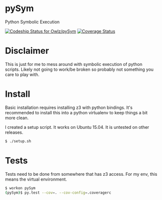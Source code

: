 # pySym
Python Symbolic Execution

[ ![Codeship Status for Owlz/pySym](https://codeship.com/projects/691a2930-c591-0133-c81b-4e8753dd3f97/status?branch=master)](https://codeship.com/projects/138556)
[![Coverage Status](https://coveralls.io/repos/github/Owlz/pySym/badge.svg?branch=HEAD)](https://coveralls.io/github/Owlz/pySym?branch=HEAD)

# Disclaimer
This is just for me to mess around with symbolic execution of python scripts. Likely not going to work/be broken so probably not something you care to play with.

# Install
Basic installation requires installing z3 with python bindings. It's recommended to install this into a python virtualenv to keep things a bit more clean.

I created a setup script. It works on Ubuntu 15.04. It is untested on other releases.

```bash
$ ./setup.sh
```

# Tests
Tests need to be done from somewhere that has z3 access. For my env, this means the virtual environment.

```bash
$ workon pySym
(pySym)$ py.test --cov=. --cov-config=.coveragerc
```
